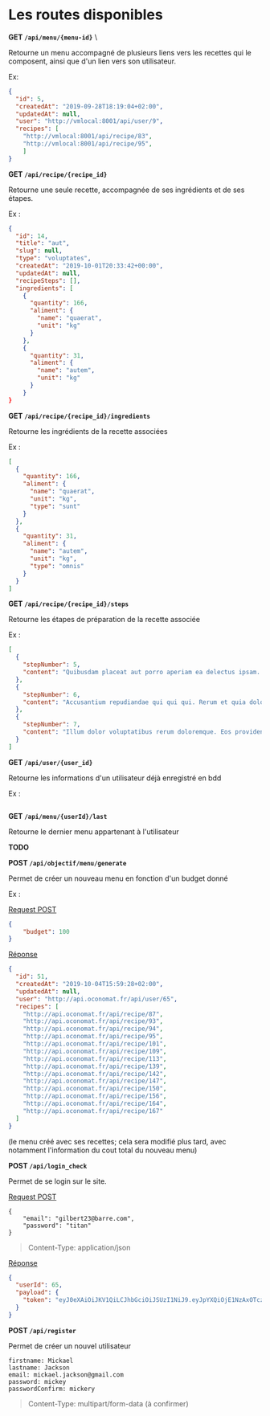 # Les routes disponibles

**GET `/api/menu/{menu-id}`** \

Retourne un menu accompagné de plusieurs liens vers les recettes qui le composent, ainsi que d'un lien vers son utilisateur. 

Ex: 

```json
{
  "id": 5,
  "createdAt": "2019-09-28T18:19:04+02:00",
  "updatedAt": null,
  "user": "http://vmlocal:8001/api/user/9",
  "recipes": [
    "http://vmlocal:8001/api/recipe/83",
    "http://vmlocal:8001/api/recipe/95",
    ]
}
```

**GET `/api/recipe/{recipe_id}`**  

Retourne une seule recette, accompagnée de ses ingrédients et de ses étapes.

Ex : 

```json
{
  "id": 14,
  "title": "aut",
  "slug": null,
  "type": "voluptates",
  "createdAt": "2019-10-01T20:33:42+00:00",
  "updatedAt": null,
  "recipeSteps": [],
  "ingredients": [
    {
      "quantity": 166,
      "aliment": {
        "name": "quaerat",
        "unit": "kg"
      }
    },
    {
      "quantity": 31,
      "aliment": {
        "name": "autem",
        "unit": "kg"
      }
    }
}
```

**GET `/api/recipe/{recipe_id}/ingredients`**  

Retourne les ingrédients de la recette associées

Ex :

```json
[
  {
    "quantity": 166,
    "aliment": {
      "name": "quaerat",
      "unit": "kg",
      "type": "sunt"
    }
  },
  {
    "quantity": 31,
    "aliment": {
      "name": "autem",
      "unit": "kg",
      "type": "omnis"
    }
  }
]
```

**GET `/api/recipe/{recipe_id}/steps`**  

Retourne les étapes de préparation de la recette associée

Ex : 

```json
[
  {
    "stepNumber": 5,
    "content": "Quibusdam placeat aut porro aperiam ea delectus ipsam. Itaque est et reiciendis illum dicta sed et. Beatae laboriosam sit cupiditate esse inventore. Consequuntur eaque placeat quo at."
  },
  {
    "stepNumber": 6,
    "content": "Accusantium repudiandae qui qui qui. Rerum et quia doloribus perspiciatis sit qui iure qui. Sunt est saepe voluptates eveniet et sit. Ex sint rerum exercitationem officia."
  },
  {
    "stepNumber": 7,
    "content": "Illum dolor voluptatibus rerum doloremque. Eos provident ipsam velit eos eaque odit iusto veniam. Deserunt est sed dolores voluptatem."
  }
]
```

**GET `/api/user/{user_id}`**  

Retourne les informations d'un utilisateur déjà enregistré en bdd

Ex :

```json

```

**GET `/api/menu/{userId}/last`**  

Retourne le dernier menu appartenant à l'utilisateur

**TODO**



**POST `/api/objectif/menu/generate`**  

Permet de créer un nouveau menu en fonction d'un budget donné 

Ex :

<u>Request POST</u>

```json
{
    "budget": 100
}
```

<u>Réponse</u>

```json
{
  "id": 51,
  "createdAt": "2019-10-04T15:59:28+02:00",
  "updatedAt": null,
  "user": "http://api.oconomat.fr/api/user/65",
  "recipes": [
    "http://api.oconomat.fr/api/recipe/87",
    "http://api.oconomat.fr/api/recipe/93",
    "http://api.oconomat.fr/api/recipe/94",
    "http://api.oconomat.fr/api/recipe/95",
    "http://api.oconomat.fr/api/recipe/101",
    "http://api.oconomat.fr/api/recipe/109",
    "http://api.oconomat.fr/api/recipe/113",
    "http://api.oconomat.fr/api/recipe/139",
    "http://api.oconomat.fr/api/recipe/142",
    "http://api.oconomat.fr/api/recipe/147",
    "http://api.oconomat.fr/api/recipe/150",
    "http://api.oconomat.fr/api/recipe/156",
    "http://api.oconomat.fr/api/recipe/164",
    "http://api.oconomat.fr/api/recipe/167"
  ]
}
```

(le menu créé avec ses recettes; cela sera modifié plus tard, avec notamment l'information du cout total du nouveau menu)



**POST `/api/login_check`**

Permet de se login sur le site.

<u>Request POST</u>

```
{
	"email": "gilbert23@barre.com",
	"password": "titan"
}
```

> Content-Type: application/json

<u>Réponse</u>

```json
{
  "userId": 65,
  "payload": {
    "token": "eyJ0eXAiOiJKV1QiLCJhbGciOiJSUzI1NiJ9.eyJpYXQiOjE1NzAxOTczNTMsImV4cCI6MTU3MDIwMDk1Mywicm9sZXMiOlsiUk9MRV9VU0VSIl0sImVtYWlsIjoiZ2lsYmVydDIzQGJhcnJlLmNvbSJ9.nojLdcUfH_KLxBHgEdYRMj7OlCvfPe0rQOna5TNjiesUv9ehGxI6vRP807RCxVRAXAUVkkEaKL_1lTN5xe_yYN8O2vrmuW7TSjzq_twXLzvy-Mdq6CV7SyNtgOzB3B2knsNVakvXfQjbCmkd21IqmN0LcUxtGObztid4yHKof3zQY3SUsg5qxSZ40SGqR5TZyIIM090L2q_R2mZ1DlRZG_OJrWIkBMknGpEwfM-lfsAHX33VYVwNfK3Q8p53gORwTPmxdKnMyoXdJR2UkL9Oo5hgwGhXQmX7cgqU4h0kvcM8AStP89TmFpzlVWfeld_uHHXODNefcdCGQP-frsyx5uCW-Lw71kxPJm1N5JqdmAGAZWqvFp0sYwoLRWRv8J3YcdDMVsZh-aL6fdKTYnjV3cnw66ALGKS7934J4i0vj51d-h0M7eT1E_YWx-m8fRdBxeQzWyHDWX4ZyX04htEY--OoVasG0-J_o6e3Fba5hjxPs6gJIzewPmmpTvjWfwAl6ZLIPtMnet8cySRyhCUL0SThsLbIhn1jToN07fx-ZQRYMy_FryYaagUFBcLJ3yQeSxnNMHCIeyexkGTOtEy4Yb_S8d-zAcgdh_M65CqTR-64PJ5Wfa1FOe87ueSRb7C1l8G_k9LX4nL3p31_5UR9ReAfLMB1L_X9SCsiH0HvB_M"
  }
}
```


**POST `/api/register`**  

Permet de créer un nouvel utilisateur

```
firstname: Mickael
lastname: Jackson
email: mickael.jackson@gmail.com
password: mickey
passwordConfirm: mickery
```

> Content-Type: multipart/form-data (à confirmer)





